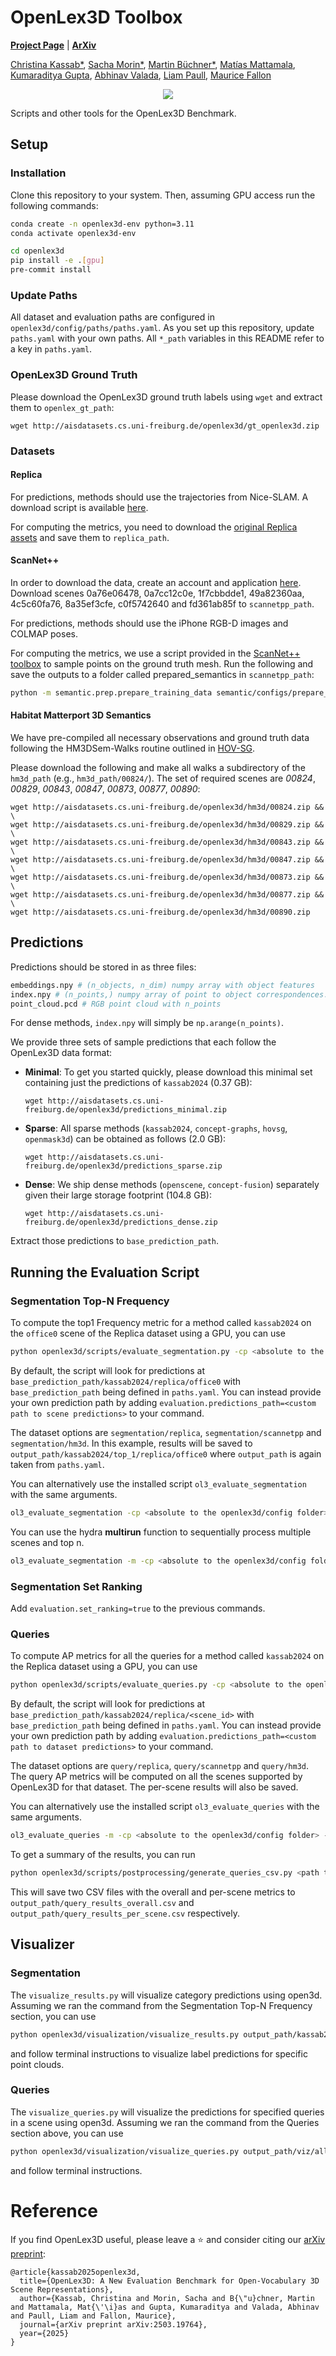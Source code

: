 # OpenLex3D Toolbox
[**Project Page**](https://openlex3d.github.io/) |
[**ArXiv**](https://arxiv.org/abs/2503.19764)

[Christina Kassab*](https://ckassab.github.io/), [Sacha Morin*](https://sachamorin.github.io/), [Martin Büchner*](https://rl.uni-freiburg.de/people/buechner), [Matías Mattamala](https://mmattamala.github.io/), [Kumaraditya Gupta](https://www.kumaradityag.com/), [Abhinav Valada](https://rl.uni-freiburg.de/people/valada), [Liam Paull](https://liampaull.ca/), [Maurice Fallon](https://ori.ox.ac.uk/people/maurice-fallon/)


<p align="center">
	<img src="assets/hero_fig.png" />
</p>
Scripts and other tools for the OpenLex3D Benchmark.

## Setup

<!-- ### For GPU
```sh
pip install openlex3d[gpu]
```

### For CPU
```sh
pip install openlex3d[cpu]
``` -->

### Installation
Clone this repository to your system. Then, assuming GPU access run the following commands:
```sh
conda create -n openlex3d-env python=3.11
conda activate openlex3d-env

cd openlex3d
pip install -e .[gpu]
pre-commit install
```

### Update Paths
All dataset and evaluation paths are configured in `openlex3d/config/paths/paths.yaml`. As you set up this repository, update `paths.yaml` with your own paths. All `*_path` variables in this README refer to a key in `paths.yaml`.

### OpenLex3D Ground Truth
Please download the OpenLex3D ground truth labels using `wget` and extract them to `openlex_gt_path`:

```
wget http://aisdatasets.cs.uni-freiburg.de/openlex3d/gt_openlex3d.zip
```

### Datasets
#### Replica
For predictions, methods should use the trajectories from Nice-SLAM. A download script is available [here](https://github.com/cvg/nice-slam/blob/master/scripts/download_replica.sh). 

For computing the metrics, you need to download the [original Replica assets](https://github.com/facebookresearch/Replica-Dataset) and save them to `replica_path`.
#### ScanNet++
In order to download the data, create an account and application [here](https://kaldir.vc.in.tum.de/scannetpp/). Download scenes 0a76e06478,  0a7cc12c0e,  1f7cbbdde1,  49a82360aa,  4c5c60fa76,  8a35ef3cfe,  c0f5742640 and  fd361ab85f to `scannetpp_path`.

For predictions, methods should use the iPhone RGB-D images and COLMAP poses. 

For computing the metrics, we use a script provided in the [ScanNet++ toolbox](https://github.com/scannetpp/scannetpp) to sample points on the ground truth mesh. Run the following and save the outputs to a folder called prepared_semantics in `scannetpp_path`:
```sh
python -m semantic.prep.prepare_training_data semantic/configs/prepare_training_data.yml
```

#### Habitat Matterport 3D Semantics

We have pre-compiled all necessary observations and ground truth data following the HM3DSem-Walks routine outlined in [HOV-SG](https://github.com/hovsg/HOV-SG). 

Please download the following and make all walks a subdirectory of the `hm3d_path` (e.g., `hm3d_path/00824/`). The set of required scenes are *00824*, *00829*, *00843*, *00847*, *00873*, *00877*, *00890*:

```
wget http://aisdatasets.cs.uni-freiburg.de/openlex3d/hm3d/00824.zip && \
wget http://aisdatasets.cs.uni-freiburg.de/openlex3d/hm3d/00829.zip && \
wget http://aisdatasets.cs.uni-freiburg.de/openlex3d/hm3d/00843.zip && \
wget http://aisdatasets.cs.uni-freiburg.de/openlex3d/hm3d/00847.zip && \
wget http://aisdatasets.cs.uni-freiburg.de/openlex3d/hm3d/00873.zip && \
wget http://aisdatasets.cs.uni-freiburg.de/openlex3d/hm3d/00877.zip && \
wget http://aisdatasets.cs.uni-freiburg.de/openlex3d/hm3d/00890.zip
```


## Predictions
Predictions should be stored in as three files:

```bash
embeddings.npy # (n_objects, n_dim) numpy array with object features
index.npy # (n_points,) numpy array of point to object correspondences. embeddings[index[i]] should give the features of the ith point in point_cloud.pcd
point_cloud.pcd # RGB point cloud with n_points
```

For dense methods, `index.npy` will simply be `np.arange(n_points)`.

We provide three sets of sample predictions that each follow the OpenLex3D data format:
- **Minimal**: To get you started quickly, please download this minimal set containing just the predictions of `kassab2024` (0.37 GB): 
  
  ```
  wget http://aisdatasets.cs.uni-freiburg.de/openlex3d/predictions_minimal.zip
  ``` 
- **Sparse**: All sparse methods (`kassab2024`, `concept-graphs`, `hovsg`, `openmask3d`) can be obtained as follows (2.0 GB): 
  
  ```
  wget http://aisdatasets.cs.uni-freiburg.de/openlex3d/predictions_sparse.zip
  ```  
- **Dense**: We ship dense methods (`openscene`, `concept-fusion`) separately given their large storage footprint (104.8 GB): 
  
  ```
  wget http://aisdatasets.cs.uni-freiburg.de/openlex3d/predictions_dense.zip
  ```  

Extract those predictions to `base_prediction_path`.

## Running the Evaluation Script

### Segmentation Top-N Frequency
To compute the top1 Frequency metric for a method called `kassab2024` on the `office0` scene of the Replica dataset using a GPU, you can use
```sh
python openlex3d/scripts/evaluate_segmentation.py -cp <absolute to the openlex3d/config folder> -cn eval_segmentation evaluation.algorithm=kassab2024 dataset=segmentation/replica dataset.scene=office0 evaluation.topn=1 model.device=cuda:0
```
By default, the script will look for predictions at `base_prediction_path/kassab2024/replica/office0` with `base_prediction_path` being defined in `paths.yaml`. You can instead provide your own prediction path by adding `evaluation.predictions_path=<custom path to scene predictions>` to your command.

The dataset options are `segmentation/replica`, `segmentation/scannetpp` and `segmentation/hm3d`. In this example, results will be saved to `output_path/kassab2024/top_1/replica/office0` where `output_path` is again taken from `paths.yaml`.

You can alternatively use the installed script `ol3_evaluate_segmentation` with the same arguments.

```sh
ol3_evaluate_segmentation -cp <absolute to the openlex3d/config folder> -cn eval_segmentation evaluation.algorithm=kassab2024 dataset=segmentation/replica dataset.scene=office0 evaluation.topn=1 model.device=cuda:0
```

You can use the hydra **multirun** function to sequentially process multiple scenes and top n.
```sh
ol3_evaluate_segmentation -m -cp <absolute to the openlex3d/config folder> -cn eval_segmentation evaluation.algorithm=kassab2024 dataset=segmentation/replica dataset.scene=office0,office1 evaluation.topn=1,5 model.device=cuda:0
```

### Segmentation Set Ranking
Add `evaluation.set_ranking=true` to the previous commands.

### Queries
To compute AP metrics for all the queries for a method called `kassab2024` on the Replica dataset using a GPU, you can use
```sh
python openlex3d/scripts/evaluate_queries.py -cp <absolute to the openlex3d/config folder> -cn eval_query evaluation.algorithm=kassab2024 evaluation.query_level=all dataset=query/replica evaluation.top_k=10 model.device=cuda:0
```
By default, the script will look for predictions at `base_prediction_path/kassab2024/replica/<scene_id>` with `base_prediction_path` being defined in `paths.yaml`. You can instead provide your own prediction path by adding `evaluation.predictions_path=<custom path to dataset predictions>` to your command.

The dataset options are `query/replica`, `query/scannetpp` and `query/hm3d`. The query AP metrics will be computed on all the scenes supported by OpenLex3D for that dataset. The per-scene results will also be saved.

You can alternatively use the installed script `ol3_evaluate_queries` with the same arguments.
```sh
ol3_evaluate_queries -m -cp <absolute to the openlex3d/config folder> -cn eval_queries evaluation.algorithm=kassab2024 evaluation.query_level=all dataset=query/replica evaluation.top_k=10 model.device=cuda:0
```

To get a summary of the results, you can run
```sh
python openlex3d/scripts/postprocessing/generate_queries_csv.py <path to output_path used to run queries evaluation>
```
This will save two CSV files with the overall and per-scene metrics to `output_path/query_results_overall.csv` and `output_path/query_results_per_scene.csv` respectively.

## Visualizer
### Segmentation
The `visualize_results.py` will visualize category predictions using open3d. Assuming we ran the command from the Segmentation Top-N Frequency section, you can use
```sh
python openlex3d/visualization/visualize_results.py output_path/kassab2024/top_1/replica/office0
```
and follow terminal instructions to visualize label predictions for specific point clouds.

### Queries
The `visualize_queries.py` will visualize the predictions for specified queries in a scene using open3d. Assuming we ran the command from the Queries section above, you can use
```sh
python openlex3d/visualization/visualize_queries.py output_path/viz/all/replica/office0/kassab2024
```
and follow terminal instructions.

# Reference
If you find OpenLex3D useful, please leave a ⭐ and consider citing our [arXiv preprint](https://arxiv.org/abs/2503.19764):
```
@article{kassab2025openlex3d,
  title={OpenLex3D: A New Evaluation Benchmark for Open-Vocabulary 3D Scene Representations},
  author={Kassab, Christina and Morin, Sacha and B{\"u}chner, Martin and Mattamala, Mat{\'\i}as and Gupta, Kumaraditya and Valada, Abhinav and Paull, Liam and Fallon, Maurice},
  journal={arXiv preprint arXiv:2503.19764},
  year={2025}
}
```
